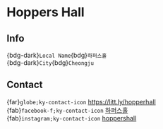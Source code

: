 # Hoppers Hall

## Info

{bdg-dark}`Local Name`{bdg}`하퍼스홀`  
{bdg-dark}`City`{bdg}`Cheongju`  

## Contact

{far}`globe;ky-contact-icon` <https://litt.ly/hopperhall>  
{fab}`facebook-f;ky-contact-icon` [하퍼스홀](https://www.facebook.com/하퍼스홀)  
{fab}`instagram;ky-contact-icon` [hoppershall](http://instagram.com/hoppershall)  
